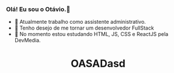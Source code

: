### Olá! Eu sou o Otávio.👋

- 🔭 Atualmente trabalho como assistente administrativo.
- 🌱 Tenho desejo de me tornar um desenvolvedor FullStack
- 👯 No momento estou estudando HTML, JS, CSS e ReactJS pela DevMedia.
<h1 style="text-align: center">OASADasd</h1>
